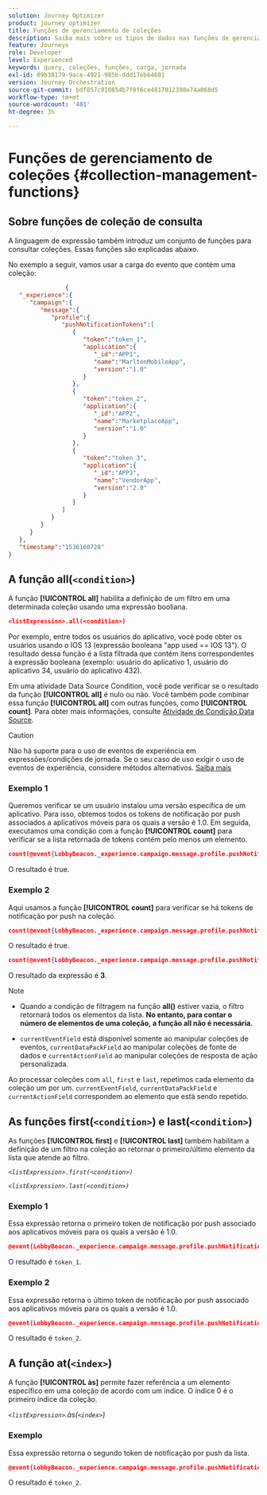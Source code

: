 ```yaml
---
solution: Journey Optimizer
product: journey optimizer
title: Funções de gerenciamento de coleções
description: Saiba mais sobre os tipos de dados nas funções de gerenciamento de coleções
feature: Journeys
role: Developer
level: Experienced
keywords: query, coleções, funções, carga, jornada
exl-id: 09b38179-9ace-4921-985b-ddd17eb64681
version: Journey Orchestration
source-git-commit: bdf857c010854b7f0f6ce4817012398e74a068d5
workflow-type: tm+mt
source-wordcount: '481'
ht-degree: 3%

---
```


# Funções de gerenciamento de coleções {#collection-management-functions}


## Sobre funções de coleção de consulta

A linguagem de expressão também introduz um conjunto de funções para consultar coleções. Essas funções são explicadas abaixo.

No exemplo a seguir, vamos usar a carga do evento que contém uma coleção:

```json
                { 
   "_experience":{ 
      "campaign":{ 
         "message":{ 
            "profile":{ 
               "pushNotificationTokens":[ 
                  { 
                     "token":"token_1",
                     "application":{ 
                        "_id":"APP1",
                        "name":"MarltonMobileApp",
                        "version":"1.0"
                     }
                  },
                  { 
                     "token":"token_2",
                     "application":{ 
                        "_id":"APP2",
                        "name":"MarketplaceApp",
                        "version":"1.0"
                     }
                  },
                  { 
                     "token":"token_3",
                     "application":{ 
                        "_id":"APP3",
                        "name":"VendorApp",
                        "version":"2.0"
                     }
                  }
               ]
            }
         }
      }
   },
   "timestamp":"1536160728"
}
```

## A função all(`<condition>`)

A função **[!UICONTROL all]** habilita a definição de um filtro em uma determinada coleção usando uma expressão booliana.

```json
<listExpression>.all(<condition>)
```

Por exemplo, entre todos os usuários do aplicativo, você pode obter os usuários usando o IOS 13 (expressão booleana &quot;app used == IOS 13&quot;). O resultado dessa função é a lista filtrada que contém itens correspondentes à expressão booleana (exemplo: usuário do aplicativo 1, usuário do aplicativo 34, usuário do aplicativo 432).

Em uma atividade Data Source Condition, você pode verificar se o resultado da função **[!UICONTROL all]** é nulo ou não. Você também pode combinar essa função **[!UICONTROL all]** com outras funções, como **[!UICONTROL count]**. Para obter mais informações, consulte [Atividade de Condição Data Source](../condition-activity.md#data_source_condition).


>[!CAUTION]
>
>Não há suporte para o uso de eventos de experiência em expressões/condições de jornada. Se o seu caso de uso exigir o uso de eventos de experiência, considere métodos alternativos. [Saiba mais](../exp-event-lookup.md)

### Exemplo 1

Queremos verificar se um usuário instalou uma versão específica de um aplicativo. Para isso, obtemos todos os tokens de notificação por push associados a aplicativos móveis para os quais a versão é 1.0. Em seguida, executamos uma condição com a função **[!UICONTROL count]** para verificar se a lista retornada de tokens contém pelo menos um elemento.

```json
count(@event{LobbyBeacon._experience.campaign.message.profile.pushNotificationTokens.all(currentEventField.application.version == "1.0").token}) > 0
```

O resultado é true.

### Exemplo 2

Aqui usamos a função **[!UICONTROL count]** para verificar se há tokens de notificação por push na coleção.

```json
count(@event{LobbyBeacon._experience.campaign.message.profile.pushNotificationTokens.all().token}) > 0
```


O resultado é true.


```json
count(@event{LobbyBeacon._experience.campaign.message.profile.pushNotificationTokens.token})
```

O resultado da expressão é **3**.


>[!NOTE]
>
>* Quando a condição de filtragem na função **all()** estiver vazia, o filtro retornará todos os elementos da lista. **No entanto, para contar o número de elementos de uma coleção, a função all não é necessária.**
>
>* `currentEventField` está disponível somente ao manipular coleções de eventos, `currentDataPackField` ao manipular coleções de fonte de dados e `currentActionField` ao manipular coleções de resposta de ação personalizada.
>
>  Ao processar coleções com `all`, `first` e `last`, repetimos cada elemento da coleção um por um. `currentEventField`, `currentDataPackField` e `currentActionField` correspondem ao elemento que está sendo repetido.


## As funções first(`<condition>`) e last(`<condition>`)

As funções **[!UICONTROL first]** e **[!UICONTROL last]** também habilitam a definição de um filtro na coleção ao retornar o primeiro/último elemento da lista que atende ao filtro.

_`<listExpression>.first(<condition>)`_

_`<listExpression>.last(<condition>)`_

### Exemplo 1

Essa expressão retorna o primeiro token de notificação por push associado aos aplicativos móveis para os quais a versão é 1.0.


```json
@event{LobbyBeacon._experience.campaign.message.profile.pushNotificationTokens.first(currentEventField.application.version == "1.0").token}
```

O resultado é `token_1`.

### Exemplo 2

Essa expressão retorna o último token de notificação por push associado aos aplicativos móveis para os quais a versão é 1.0.


```json
@event{LobbyBeacon._experience.campaign.message.profile.pushNotificationTokens.last(currentEventField.application.version == "1.0").token}
```

O resultado é `token_2`.

## A função at(`<index>`)

A função **[!UICONTROL às]** permite fazer referência a um elemento específico em uma coleção de acordo com um índice.
O índice 0 é o primeiro índice da coleção.

_`<listExpression>`.às(`<index>`)_

### Exemplo

Essa expressão retorna o segundo token de notificação por push da lista.


```json
@event{LobbyBeacon._experience.campaign.message.profile.pushNotificationTokens.at(1).token}
```

O resultado é `token_2`.